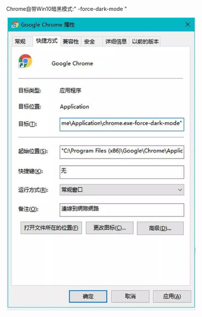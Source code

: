 Chrome自带Win10暗黑模式:" -force-dark-mode "

 <a href="https://github.com/taoste/Hello-World/new/master/Tools/Google%20Chrome">
 <img src="https://github.com/taoste/Hello-World/blob/master/Tools/Google%20Chrome/Chrome%E8%87%AA%E5%B8%A6Win10%E6%9A%97%E9%BB%91%E6%A8%A1%E5%BC%8F.jpeg?raw=true" border="0" title="Chrome自带Win10暗黑模式"> </a>
